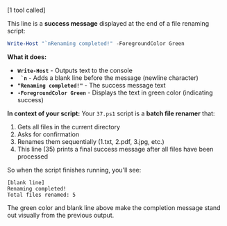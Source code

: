 [1 tool called]

This line is a **success message** displayed at the end of a file renaming script:

```powershell
Write-Host "`nRenaming completed!" -ForegroundColor Green
```

**What it does:**
- **`Write-Host`** - Outputs text to the console
- **`` `n``** - Adds a blank line before the message (newline character)
- **`"Renaming completed!"`** - The success message text
- **`-ForegroundColor Green`** - Displays the text in green color (indicating success)

**In context of your script:**
Your `37.ps1` script is a **batch file renamer** that:
1. Gets all files in the current directory
2. Asks for confirmation 
3. Renames them sequentially (1.txt, 2.pdf, 3.jpg, etc.)
4. This line (35) prints a final success message after all files have been processed

So when the script finishes running, you'll see:
```
[blank line]
Renaming completed!
Total files renamed: 5
```

The green color and blank line above make the completion message stand out visually from the previous output.